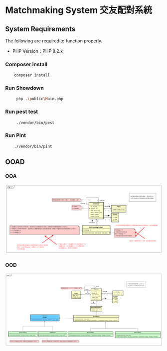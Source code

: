 # Matchmaking System 交友配對系統

## System Requirements

The following are required to function properly.

* PHP Version：PHP 8.2.x

### Composer install

```bash
    composer install
```

### Run Showdown

```bash
     php .\public\Main.php
```

### Run pest test

```bash
     ./vendor/bin/pest
```

### Run Pint

```bash
    ./vendor/bin/pint
```

## OOAD

### OOA

![OOA](./UML/OOA.png)

### OOD

![OOA](./UML/OOD.png)
